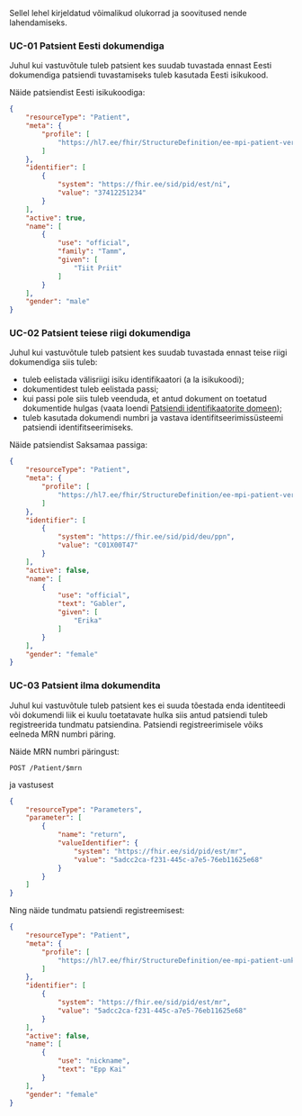 Sellel lehel kirjeldatud võimalikud olukorrad ja soovitused nende lahendamiseks.

### UC-01 Patsient Eesti dokumendiga
Juhul kui vastuvõtule tuleb patsient kes suudab tuvastada ennast Eesti dokumendiga patsiendi tuvastamiseks tuleb kasutada Eesti isikukood.

Näide patsiendist Eesti isikukoodiga:
```json
{
    "resourceType": "Patient",
    "meta": {
        "profile": [
            "https://hl7.ee/fhir/StructureDefinition/ee-mpi-patient-verified"
        ]
    },
    "identifier": [
        {
            "system": "https://fhir.ee/sid/pid/est/ni",
            "value": "37412251234"
        }
    ],
    "active": true,
    "name": [
        {
            "use": "official",
            "family": "Tamm",
            "given": [
                "Tiit Priit"
            ]
        }
    ],
    "gender": "male"
}
```

### UC-02 Patsient teiese riigi dokumendiga
Juhul kui vastuvõtule tuleb patsient kes suudab tuvastada ennast teise riigi dokumendiga siis tuleb:
- tuleb eelistada välisriigi isiku identifikaatori (a la isikukoodi);
- dokumentidest tuleb eelistada passi;
- kui passi pole siis tuleb veenduda, et antud dokument on toetatud dokumentide hulgas (vaata loendi [Patsiendi identifikaatorite domeen](https://akk.tehik.ee/classifier/resources/value-sets/patsiendi-identifikaatorite-domeen/summary));
- tuleb kasutada dokumendi numbri ja vastava identifitseerimissüsteemi patsiendi identifitseerimiseks.

Näide patsiendist Saksamaa passiga:
```json
{
    "resourceType": "Patient",
    "meta": {
        "profile": [
            "https://hl7.ee/fhir/StructureDefinition/ee-mpi-patient-verified"
        ]
    },
    "identifier": [
        {
            "system": "https://fhir.ee/sid/pid/deu/ppn",
            "value": "C01X00T47"
        }
    ],
    "active": false,
    "name": [
        {
            "use": "official",
            "text": "Gabler",
            "given": [
                "Erika"
            ]
        }
    ],
    "gender": "female"
}
```

### UC-03 Patsient ilma dokumendita
Juhul kui vastuvõtule tuleb patsient kes ei suuda tõestada enda identiteedi või dokumendi liik ei kuulu toetatavate hulka siis antud patsiendi tuleb registreerida tundmatu patsiendina.
Patsiendi registreerimisele võiks eelneda MRN numbri päring.

Näide MRN numbri päringust:
```
POST /Patient/$mrn
```
ja vastusest
```json
{
    "resourceType": "Parameters",
    "parameter": [
        {
            "name": "return",
            "valueIdentifier": {
                "system": "https://fhir.ee/sid/pid/est/mr",
                "value": "5adcc2ca-f231-445c-a7e5-76eb11625e68"
            }
        }
    ]
} 
```

Ning näide tundmatu patsiendi registreemisest:
```json
{
    "resourceType": "Patient",
    "meta": {
        "profile": [
            "https://hl7.ee/fhir/StructureDefinition/ee-mpi-patient-unknown"
        ]
    },
    "identifier": [
        {
            "system": "https://fhir.ee/sid/pid/est/mr",
            "value": "5adcc2ca-f231-445c-a7e5-76eb11625e68"
        }
    ],
    "active": false,
    "name": [
        {
            "use": "nickname",
            "text": "Epp Kai"
        }
    ],
    "gender": "female"
}
```


